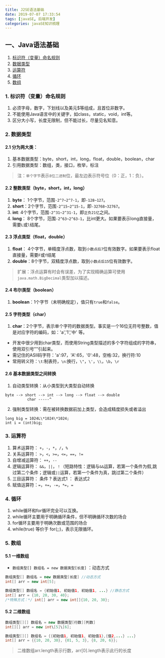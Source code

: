 ```yaml
---
title: J2SE语法基础
date: 2019-07-07 17:33:54
tags: [javaSE, 后端开发]
categories: javaSE知识梳理
---
```



## 一、Java语法基础
1. [标识符（变量）命名规则](#id1)
2. [数据类型](#id2)
3. [运算符](#id3)
4. [循环](#id4)
5. [数组](#id5)


<span id="id1"><span>
### 1. 标识符（变量）命名规则
1. 必须字母，数字，下划线以及美元$等组成，且首位非数字。
2. 不能使用Java语言中的关键字，如class，static，void，int等。
3. 区分大小写，长度无限制，但不能过长，尽量见名知意。

<span id="id2"><span>
### 2. 数据类型
#### 2.1 分为两大类：
1. 基本数据类型：byte，short，int，long，float，double，boolean，char
2. 引用数据类型：数组，类，接口，枚举，标注

> 注：`单个字节`表示`8位二进制`位，最左边表示符号位（0：正，1：负）。

#### 2.2 整数类型（byte，short，int，long）
1. **byte**： 1个字节，范围`-2^7~2^7-1`，即`-128~127`。
2. **short**：2个字节，范围`-2^15~2^15-1`，即`-32768~32767`。
3. **int**:   4个字节，范围`-2^31~2^31-1`，即`正负21亿`之间。
4. **long**： 8个字节，范围`-2^63~2^63-1`，比int更大。如果要表示long直接量，需要`L`或`l`结尾。

#### 2.3 浮点类型（float，double）
1. **float**： 4个字节，单精度浮点数，取到`小数点后7`位有效数字。如果要表示float直接量，需要`F`或`f`结尾
2. **double**：8个字节，双精度浮点数，取到`小数点后15`位有效数字。

> 扩展：浮点运算有时会有误差，为了实现精确运算可使用`java.math.BigDecimal`类型加以描述。

#### 2.4 布尔类型（boolean）
1. **boolean**：1个字节（未明确规定），值只有`true`和`false`。

#### 2.5 字符类型（char）
1. **char**：2个字节，表示单个字符的数据类型。事实是一个16位无符号整数，值是对应字符的编码，如：'a','1','中' 等。
- 开发中很少用到char类型，而使用String类型描述的多个字符组成的字符串，使用双引号""引起来。
- 需记住的ASII码字符：'a':97，'A':65，'0':48，空格:32，换行符:10
- 常用转义符：`\t`:制表符，`\n`:换行，`\"`，`\'`，`\\`，`\b`，`\r`

#### 2.6 基本数据类型之间转换
1. 自动类型转换：从小类型到大类型自动转换

```
byte --> short --> int --> long --> float --> double
          char -----^
```

2. 强制类型转换：需在被转换数据前加上类型，会造成精度损失或者溢出

```
long big = 1024L\*1024\*1024;
int i = (int)big;
```


<span id="id3"><span>
### 3. 运算符
1. 算术运算符： `+`，`-`，`*`，`/`，`%`
2. 关系运算符： `>`，`<`，`>=`，`<=`，`==`，`!=`
3. 自增减运算符： `++`，`--`
4. 逻辑运算符： `&&`，`||`，`！`（短路特性：逻辑与`&&`运算，若第一个条件为假,跳过第二个条件；逻辑或`||`运算，若第一个条件为真，跳过第二个条件）
5. 三目运算符： 条件 ? 表达式1 ： 表达式2
6. 赋值运算符：`=`，`+=`，`-=`，`*=`，`=` 

<span id="id4"><span>
### 4. 循环
1. while循环和for循环完全可以互换。
2. while循环主要用于明确循环条件，但不明确循环次数的场合
3. for循环主要用于明确次数或范围的场合
4. while(true) 等价于 for(;;)，表示无限循环。

<span id="id5"><span>
### 5. 数组
#### 5.1 一维数组
- `数组类型[] 数组名 = new 数据类型[长度]` ：动态方式

``` java
数组类型[] 数组名 = new 数据类型[长度] //动态方式
int[] arr = new int[5];
```

``` java
数组类型[] 数组名 = {初始值1, 初始值1, 初始值1, ...} //静态方式
int[] arr = {10, 20, 30, 40};
/*特殊方式：*/ int[] arr = new int[]{10, 20, 30};
```

#### 5.2 二维数组

``` java
数组类型[][] 数组名 = new 数据类型[行数][列数]
int[][] arr = new int\[5]\[6];
```

``` java
数组类型[][] 数组名 = {{初始值1, 初始值1, 初始值1},{值2,...} ...}
int[] arr = {{10, 20, 30}, {01, 5, 3}, {8, 20, 6}};
```

> 二维数组arr.length表示行数，arr[0].length表示此行的长度

